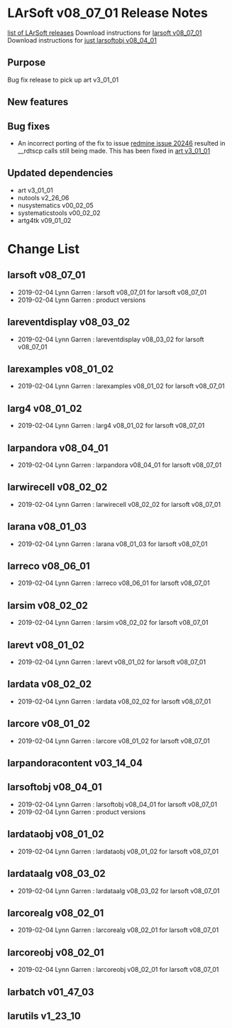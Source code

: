 LArSoft v08_07_01 Release Notes
======================================================================

[list of LArSoft releases](LArSoft_release_list)
Download instructions for [larsoft v08_07_01](http://scisoft.fnal.gov/scisoft/bundles/larsoft/v08_07_01/larsoft-v08_07_01.html)
Download instructions for [just larsoftobj v08_04_01](http://scisoft.fnal.gov/scisoft/bundles/larsoftobj/v08_04_01/larsoftobj-v08_04_01.html)

Purpose
--------------------

Bug fix release to pick up art v3_01_01

New features
------------------------------

Bug fixes
------------------------

-   An incorrect porting of the fix to issue [redmine issue 20246](https://cdcvs.fnal.gov/redmine/issues/20246) resulted in __rdtscp calls still being made. This has been fixed in [art v3_01_01](https://cdcvs.fnal.gov/redmine/projects/art/wiki/Series_301#releases)

Updated dependencies
----------------------------------------------

-   art v3_01_01
-   nutools v2_26_06
-   nusystematics v00_02_05
-   systematicstools v00_02_02
-   artg4tk v09_01_02

Change List
============================

larsoft v08_07_01
------------------------------------------

-   2019-02-04 Lynn Garren : larsoft v08_07_01 for larsoft v08_07_01
-   2019-02-04 Lynn Garren : product versions

lareventdisplay v08_03_02
----------------------------------------------------------

-   2019-02-04 Lynn Garren : lareventdisplay v08_03_02 for larsoft v08_07_01

larexamples v08_01_02
--------------------------------------------------

-   2019-02-04 Lynn Garren : larexamples v08_01_02 for larsoft v08_07_01

larg4 v08_01_02
--------------------------------------

-   2019-02-04 Lynn Garren : larg4 v08_01_02 for larsoft v08_07_01

larpandora v08_04_01
------------------------------------------------

-   2019-02-04 Lynn Garren : larpandora v08_04_01 for larsoft v08_07_01

larwirecell v08_02_02
--------------------------------------------------

-   2019-02-04 Lynn Garren : larwirecell v08_02_02 for larsoft v08_07_01

larana v08_01_03
----------------------------------------

-   2019-02-04 Lynn Garren : larana v08_01_03 for larsoft v08_07_01

larreco v08_06_01
------------------------------------------

-   2019-02-04 Lynn Garren : larreco v08_06_01 for larsoft v08_07_01

larsim v08_02_02
----------------------------------------

-   2019-02-04 Lynn Garren : larsim v08_02_02 for larsoft v08_07_01

larevt v08_01_02
----------------------------------------

-   2019-02-04 Lynn Garren : larevt v08_01_02 for larsoft v08_07_01

lardata v08_02_02
------------------------------------------

-   2019-02-04 Lynn Garren : lardata v08_02_02 for larsoft v08_07_01

larcore v08_01_02
------------------------------------------

-   2019-02-04 Lynn Garren : larcore v08_01_02 for larsoft v08_07_01

larpandoracontent v03_14_04
--------------------------------------------------------------

larsoftobj v08_04_01
------------------------------------------------

-   2019-02-04 Lynn Garren : larsoftobj v08_04_01 for larsoft v08_07_01
-   2019-02-04 Lynn Garren : product versions

lardataobj v08_01_02
------------------------------------------------

-   2019-02-04 Lynn Garren : lardataobj v08_01_02 for larsoft v08_07_01

lardataalg v08_03_02
------------------------------------------------

-   2019-02-04 Lynn Garren : lardataalg v08_03_02 for larsoft v08_07_01

larcorealg v08_02_01
------------------------------------------------

-   2019-02-04 Lynn Garren : larcorealg v08_02_01 for larsoft v08_07_01

larcoreobj v08_02_01
------------------------------------------------

-   2019-02-04 Lynn Garren : larcoreobj v08_02_01 for larsoft v08_07_01

larbatch v01_47_03
--------------------------------------------

larutils v1_23_10
------------------------------------------
